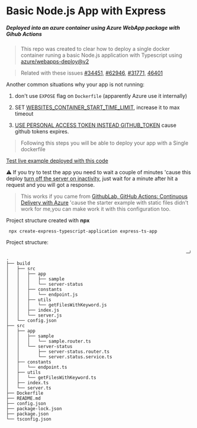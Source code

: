 # Basic Node.js App with Express
##### Deployed into an azure container using Azure WebApp package with Gihub Actions

> This repo was created to clear how to deploy a single docker container runing a basic Node.js application with Typescript using [azure/webapps-deploy@v2]() 



> Related with these issues
> [#34451](https://github.com/MicrosoftDocs/azure-docs/issues/34451), [#62946](https://github.com/MicrosoftDocs/azure-docs/issues/62946), [#31771](https://github.com/MicrosoftDocs/azure-docs/issues/31771), [46401](https://github.com/MicrosoftDocs/azure-docs/issues/46401)

Another common situations why your app is not running:

1. don't use ``EXPOSE`` flag on ``Dockerfile`` (apparently Azure use it internally)

2. SET [ WEBSITES_CONTAINER_START_TIME_LIMIT](https://docs.microsoft.com/en-us/archive/blogs/waws/things-you-should-know-web-apps-and-linux#if-your-site-doesnt-start-check-the-docker-logapplies-to-web-app-for-containers), increase it to max timeout

3. [USE PERSONAL ACCESS TOKEN INSTEAD GITHUB_TOKEN](https://github.community/t/github-actions-continuous-delivery-with-azure-username-with-uppercase-character/149895/5) cause github tokens expires.


> Following this steps you will be able to deploy your app with a Single dockerfile

[Test live example deployed with this code](https://irvv17-deployment-nodeapp-azure.azurewebsites.net/api/server-status)

⚠️ If you try to test the app you need to wait a couple of minutes 'cause this deploy [turn off the server on inactivity](https://docs.microsoft.com/en-us/azure/app-service/configure-common), just wait for a minute after hit a request and you will got a response.

> This works if you came from [GithubLab, GitHub Actions: Continuous Delivery with Azure](https://lab.github.com/githubtraining/github-actions:-continuous-delivery-with-azure) 'cause the starter example with static files didn't work for me,you can make work it with this configuration too.
> 
Project structure created with **npx**

``` npx create-express-typescript-application express-ts-app```

Project structure:
```
                                                                    ─╯
.
├── build
│   ├── src
│   │   ├── app
│   │   │   ├── sample
│   │   │   └── server-status
│   │   ├── constants
│   │   │   └── endpoint.js
│   │   ├── utils
│   │   │   └── getFilesWithKeyword.js
│   │   ├── index.js
│   │   └── server.js
│   └── config.json
├── src
│   ├── app
│   │   ├── sample
│   │   │   └── sample.router.ts
│   │   └── server-status
│   │       ├── server-status.router.ts
│   │       └── server.status.service.ts
│   ├── constants
│   │   └── endpoint.ts
│   ├── utils
│   │   └── getFilesWithKeyword.ts
│   ├── index.ts
│   └── server.ts
├── Dockerfile
├── README.md
├── config.json
├── package-lock.json
├── package.json
└── tsconfig.json


```

